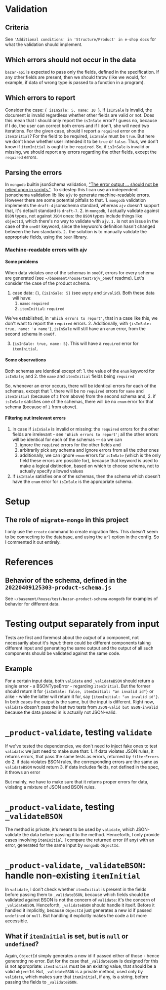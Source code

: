 # Validation
## Criteria
See `'Additional conditions' in 'Structure/Product' in e-shop docs` for what the validation should implement.

## Which errors should not occur in the data
`bazar-api` is expected to pass only the fields, defined in the specification. If any other fields are present, then we should throw (like we would, for example, if data of wrong type is passed to a function in a program).

## Which errors to report
Consider the case: `{
    isInSale: 5,
    name: 10
}`.
If `isInSale` is invalid, the document is invalid regardless whether other fields are valid or not. Does this mean that I should only report the `isInSale` error? I guess no, because if I do, the user can correct both errors and if I don't, she will need two iterations.
For the given case, should I report a `required` error on the `itemInitial`? For the field to be required, `isInSale` must be `true`. But here we don't know whether user intended it to be `true` or `false`. Thus, we don't know if `itemInitial` is ought to be `required`.
So, if `isInSale` is invalid or missing, we should report any errors regarding the other fields, except the `required` errors.

## Parsing the errors
In `mongodb` builtin jsonSchema validation, ["The error output ... should not be relied upon in scripts."](https://docs.mongodb.com/manual/core/schema-validation/).
To sidestep this I can use an independent jsonschema validation lib like `ajv` to generate machine-readable errors. However there are some potential pitfalls to that.
    1. `mongodb` validation implements the `draft-4` jsonschema standard, whereas `ajv` doesn't support that, it's default standard is `draft-7`.
    2. in `mongodb`, I actually validate against `BSON` types, not against `JSON` ones: the `BSON` types include things like `objectId`, which there's no way to validate with `ajv`.
`1.` is not an issue in the case of the `oneOf` keyword, since the keyword's definition hasn't changed between the two standards.
`2.` the solution is to manually validate the appropriate fields, using the `bson` library.

### Machine-readable errors with ajv
#### Some problems
When data violates one of the schemas in `oneOf`, errors for every schema are generated (see `~/basement/house/test/ajv_oneOf` readme).
Let's consider the case of the product schema.
1. case data: `{}`, `{isInSale: 5}` (see `empty` and `invalid`). Both these data will have:
    1. `name`: `required`
    2. `itemInitial`: `required`

We've established, in `'Which errors to report'`, that in a case like this, we don't want to report the `required` errors.
2. Additionally, with `{isInSale: true, name: 'a name'}`, `isInSale` will still have an `enum` error, from the second schema in `oneOf`.

3. `{isInSale: true, name: 5}`. This will have a `required` error for `itemInitial`.

#### Some observations
Both schemas are identical except of:
    1. the value of the `enum` keyword for `isInSale`; and
    2. the `name` and `itemInitial` fields being `required`

So, whenever an error occurs, there will be identical errors for each of the schemas, except that
    1. there will be no `required` errors for `name` and `itemInitial` (because of `2` from above) from the second schema and,
    2. if `isInSale` satisfies one of the schemas, there will be no `enum` error for that schema (because of `1` from above).

#### Filtering out irrelevant errors
1. In case if `isInSale` is invalid or missing: the `required` errors for the other fields are irrelevant - see `'Which errors to report'`; all the other errors will be identical for each of the schemas -- so we can
    1. ignore the `required` errors for the other fields and
    2. arbitrarily pick any schema and ignore errors from all the other ones
    3. additionally, we can ignore `enum` errors for `isInSale` (which is the only field these errors are possible for), because that keyword is used to make a logical distinction, based on which to choose schema, not to actually specify allowed values
2. If `isInSale` satisfies one of the schemas, then the schema which doesn't have the `enum` error for `isInSale` is the appropriate schema.

# Setup
## The role of `migrate-mongo` in this project
I only use the `create` command to create migration files. This doesn't seem to be connecting to the database, and using the `url` option in the config. So I commented it out entirely.

# References
## Behavior of the schema, defined in the `20220409125303-product-schema.js`
See `~/basement/house/test/bazar-product-schema-mongodb` for examples of behavior for different data.

# Testing output separately from input
Tests are first and foremost about the *output* of a component, not necessarily about it's *input*: there could be different components taking different input and generating the same output and the output of all such components should be validated against the same code.
## Example
For a certain input data, both `validate` and `_validateBSON` should return a single error - a BSONTypeError - regarding `itemInitial`. But the former should return it for `{isInSale: false, itemInitial: "an invalid id"}` or alike - while the latter will return it for, say `{itemInitial: "an invalid id"}`. In both cases the output is the same, but the input is different.
Right now, `validate` doesn't pass the last two tests from `JSON-valid but BSON-invalid` because the data passed in is actually not JSON-valid.

# `_product-validate`, testing `validate`
If we've tested the dependencies, we don't need to inject fake ones to test `validate`: we just need to make sure that:
    1. if data violates JSON rules, it returns errors, that pass the same tests as errors, returned by `filterErrors` do
    2. if data violates BSON rules, the corresponding errors are the same as `validateBSON` would return
    3. if data includes fields, not defined in the spec, it throws an error

But mainly, we have to make sure that it returns proper errors for data, violating a mixture of JSON and BSON rules.

# `_product-validate`, testing `_validateBSON`
The method is private, it's meant to be used by `validate`, which JSON-validate the data before passing it to the method. Henceforth, I only provide cases involving `itemInitial`. I compare the returned error (if any) with an error, generated for the same input by `mongodb` `ObjectId`.

# `_product-validate`, `_validateBSON`: handle non-existing `itemInitial`
In `validate`, I don't check whether `itemInitial` is present in the fields before passing them to `_validateBSON`, because which fields should be validated against BSON is not the concern of `validate`: it's the concern of `_validateBSON`. Henceforth, `_validateBSON` should handle it itself. Before it handled it implicitly, because `ObjectId` just generates a new id if passed `undefined` or `null`. But handling it explicitly makes the code a bit more accessible.
## What if `itemInitial` is set, but is `null` or `undefined`?
Again, `ObjectId` simply generates a new id if passed either of those - hence generating no error. But for the case that `_validateBSON` is designed for this is not appropriate: `itemInitial` must be an existing value, that should be a valid `objectId`. But, `_validateBSON` is a private method, used only by `validate`, which makes sure that `itemInitial`, if any, is a string, before passing the fields to `_validateBSON`.
